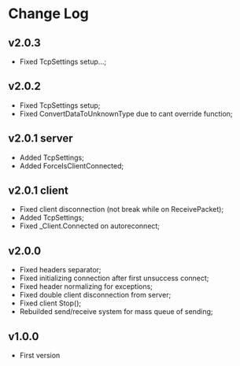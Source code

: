 # Change Log

## v2.0.3
- Fixed TcpSettings setup...;

## v2.0.2
- Fixed TcpSettings setup;
- Fixed ConvertDataToUnknownType due to cant override function;

## v2.0.1 server
- Added TcpSettings;
- Added ForceIsClientConnected;

## v2.0.1 client
- Fixed client disconnection (not break while on ReceivePacket);
- Added TcpSettings;
- Fixed _Client.Connected on autoreconnect;

## v2.0.0
- Fixed headers separator;
- Fixed initializing connection after first unsuccess connect;
- Fixed header normalizing for exceptions;
- Fixed double client disconnection from server;
- Fixed client Stop();
- Rebuilded send/receive system for mass queue of sending;

## v1.0.0
- First version